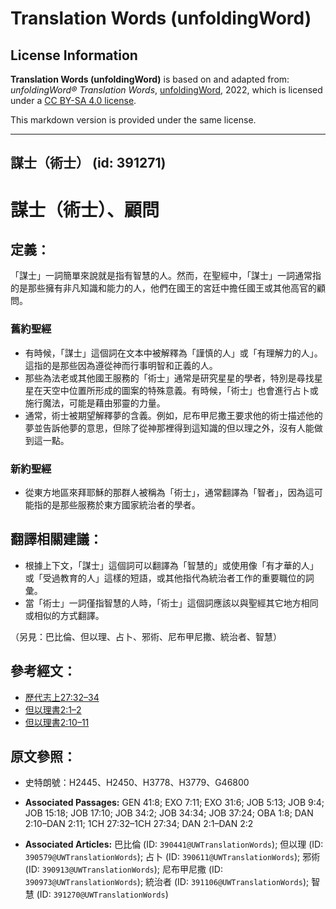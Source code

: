 # Translation Words (unfoldingWord)

## License Information

**Translation Words (unfoldingWord)** is based on and adapted from: _unfoldingWord® Translation Words_, [unfoldingWord](https://unfoldingword.org/utw), 2022, which is licensed under a [CC BY-SA 4.0 license](https://creativecommons.org/licenses/by-sa/4.0/legalcode.en).

This markdown version is provided under the same license.



--------------------------------

## 謀士（術士） (id: 391271)

謀士（術士）、顧問
=========

定義：
---

「謀士」一詞簡單來說就是指有智慧的人。然而，在聖經中，「謀士」一詞通常指的是那些擁有非凡知識和能力的人，他們在國王的宮廷中擔任國王或其他高官的顧問。

### 舊約聖經

* 有時候，「謀士」這個詞在文本中被解釋為「謹慎的人」或「有理解力的人」。這指的是那些因為遵從神而行事明智和正義的人。
* 那些為法老或其他國王服務的「術士」通常是研究星星的學者，特別是尋找星星在天空中位置所形成的圖案的特殊意義。有時候，「術士」也會進行占卜或施行魔法，可能是藉由邪靈的力量。
* 通常，術士被期望解釋夢的含義。例如，尼布甲尼撒王要求他的術士描述他的夢並告訴他夢的意思，但除了從神那裡得到這知識的但以理之外，沒有人能做到這一點。

### 新約聖經

* 從東方地區來拜耶穌的那群人被稱為「術士」，通常翻譯為「智者」，因為這可能指的是那些服務於東方國家統治者的學者。

翻譯相關建議：
-------

* 根據上下文，「謀士」這個詞可以翻譯為「智慧的」或使用像「有才華的人」或「受過教育的人」這樣的短語，或其他指代為統治者工作的重要職位的詞彙。
* 當「術士」一詞僅指智慧的人時，「術士」這個詞應該以與聖經其它地方相同或相似的方式翻譯。

（另見：巴比倫、但以理、占卜、邪術、尼布甲尼撒、統治者、智慧）

參考經文：
-----

* [歷代志上27:32–34](https://ref.ly/1Chr27:32-1Chr27:34)
* [但以理書2:1–2](https://ref.ly/Dan2:1-Dan2:2)
* [但以理書](https://ref.ly/Dan2:1-Dan2:2)[2:10–11](https://ref.ly/Dan2:10-Dan2:11)

原文參照：
-----

* 史特朗號：H2445、H2450、H3778、H3779、G46800

* **Associated Passages:** GEN 41:8; EXO 7:11; EXO 31:6; JOB 5:13; JOB 9:4; JOB 15:18; JOB 17:10; JOB 34:2; JOB 34:34; JOB 37:24; OBA 1:8; DAN 2:10–DAN 2:11; 1CH 27:32–1CH 27:34; DAN 2:1–DAN 2:2
* **Associated Articles:** 巴比倫 (ID: `390441@UWTranslationWords`); 但以理 (ID: `390579@UWTranslationWords`); 占卜 (ID: `390611@UWTranslationWords`); 邪術 (ID: `390913@UWTranslationWords`); 尼布甲尼撒 (ID: `390973@UWTranslationWords`); 統治者 (ID: `391106@UWTranslationWords`); 智慧 (ID: `391270@UWTranslationWords`)

